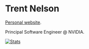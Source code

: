 # Trent Nelson

[Personal website](https://trent.me).

Principal Software Engineer @ NVIDIA.

[![Stats](https://github-readme-stats.vercel.app/api?username=tpn)](https://trent.me)
